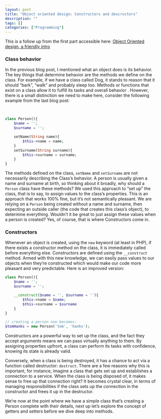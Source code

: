 ```yaml
---
layout: post
title: "Object oriented design: Constructors and descructors"
description: ""
tags: []
categories: ["Programming"]
---
```

This is a follow up from the first part accessible here: [Object Oriented design, a friendly intro](https://chikomukwenha.co/2024/12/12/object-oriented-design-a-friendly-intro/)

### Class behavior

In the previous blog post, I mentioned what an object does is its behavior. The key things that determine behavior are the methods we define on the class. For example, if we have a class called Dog, it stands to reason that it should “bark”, “walk” and probably sleep too. Methods or functions that exist on a class allow it to fulfill its tasks and overall behavior . However, there is a small distinction we need to make here, consider the following example from the last blog post:
<!--more--><br >
```php
class Person(){
	$name = '';
	$surname = '';

 	setName(String name){
		$this->name = name;
	}
	setSurname(String surname){
		$this->surname = surname;
	}
}
```

The methods defined on the class, `setName` and `setSurname` are not necessarily describing the Class’s behavior. A person is usually given a name and surname at birth, so thinking about it broadly, why should a `Person` class have these methods? We used this approach to “set up” the class, that is to say, to assign values to the class’s properties. This is an approach that works 100% fine, but it’s not semantically pleasant. We are relying on a `Person` being created without a name and surname, then expecting an outside caller (the code that creates this class’s object), to determine everything. Wouldn’t it be great to just assign these values when a person is created? Yes, of course, that is where Constructors come in.

### Constructors

Whenever an object is created, using the `new` keyword (at least in PHP), if there exists a constructor method on the class, it is immediately called before everything else. Constructors are defined using the `__construct` method. Armed with this new knowledge, we can easily pass values to our objects when they’re constructed which would make our code more pleasant and very predictable. Here is an improved version:

```php
class Person(){
	$name = '';
	$surname = '';

	__construct($name = '', $surname = ''){
		$this->name = $name;
		$this->surname = $surname
	}
}

// creating a person now becomes:
$tomHanks = new Person('tom', 'hanks');
```

Constructors are a powerful way to set up the class, and the fact they accept arguments means we can pass virtually anything to them. By assigning properties upfront, a class can perform its tasks with confidence, knowing its state is already valid. 

Conversely, when a class is being destroyed, it has a chance to act via a function called destructor: `destruct`. There are a few reasons why this is important, for instance, imagine a class that gets set up and establishes a connection to a service. When the class is being disposed of, it makes sense to free up that connection right? It becomes crystal clear, in terms of managing responsibilities if the class sets up the connection in the constructor and frees it up in the destructor.

We’re now at the point where we have a simple class that’s creating a Person complete with their details, next up let’s explore the concept of getters and setters before we dive deep into methods.